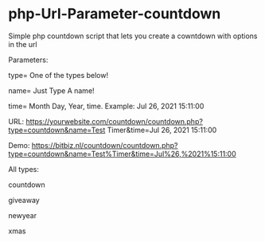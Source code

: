 # php-Url-Parameter-countdown
Simple php countdown script that lets you create a cowntdown with options in the url

Parameters:

type= One of the types below!

name= Just Type A name!

time= Month Day, Year, time. Example: Jul 26, 2021 15:11:00

URL: https://yourwebsite.com/countdown/countdown.php?type=countdown&name=Test Timer&time=Jul 26, 2021 15:11:00

Demo: https://bitbiz.nl/countdown/countdown.php?type=countdown&name=Test%Timer&time=Jul%26,%2021%15:11:00



All types:
  
  countdown
  
  giveaway
  
  newyear
  
  xmas

